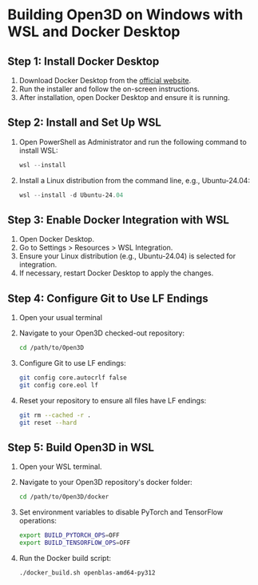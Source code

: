 # Building Open3D on Windows with WSL and Docker Desktop

## Step 1: Install Docker Desktop

1. Download Docker Desktop from the [official website](https://www.docker.com/products/docker-desktop).
2. Run the installer and follow the on-screen instructions.
3. After installation, open Docker Desktop and ensure it is running.

## Step 2: Install and Set Up WSL

1. Open PowerShell as Administrator and run the following command to install WSL:

    ```powershell
    wsl --install
    ```

2. Install a Linux distribution from the command line, e.g., Ubuntu-24.04:

    ```powershell
    wsl --install -d Ubuntu-24.04
    ```

## Step 3: Enable Docker Integration with WSL

1. Open Docker Desktop.
2. Go to Settings > Resources > WSL Integration.
3. Ensure your Linux distribution (e.g., Ubuntu-24.04) is selected for integration.
4. If necessary, restart Docker Desktop to apply the changes.

## Step 4: Configure Git to Use LF Endings

1. Open your usual terminal
2. Navigate to your Open3D checked-out repository:

    ```bash
    cd /path/to/Open3D
    ```

3. Configure Git to use LF endings:

    ```bash
    git config core.autocrlf false
    git config core.eol lf
    ```

4. Reset your repository to ensure all files have LF endings:

    ```bash
    git rm --cached -r .
    git reset --hard
    ```

## Step 5: Build Open3D in WSL

1. Open your WSL terminal.
2. Navigate to your Open3D repository's docker folder:

    ```bash
    cd /path/to/Open3D/docker
    ```

3. Set environment variables to disable PyTorch and TensorFlow operations:

    ```bash
    export BUILD_PYTORCH_OPS=OFF
    export BUILD_TENSORFLOW_OPS=OFF
    ```

4. Run the Docker build script:

    ```bash
    ./docker_build.sh openblas-amd64-py312
    ```
